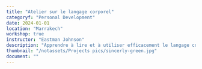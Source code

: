 ```yaml
---
title: "Atelier sur le langage corporel"
categoryf: "Personal Development"
date: 2024-01-01
location: "Marrakech"
workshop: true
instructor: "Eastman Johnson"
description: "Apprendre à lire et à utiliser efficacement le langage corporel."
thumbnail: "/notassets/Projects pics/sincerly-green.jpg"
document: ""
---
```

